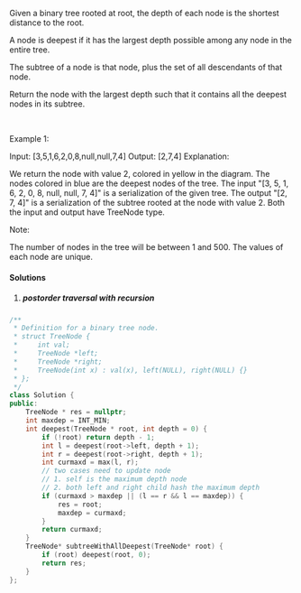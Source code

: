 Given a binary tree rooted at root, the depth of each node is the shortest distance to the root.

A node is deepest if it has the largest depth possible among any node in the entire tree.

The subtree of a node is that node, plus the set of all descendants of that node.

Return the node with the largest depth such that it contains all the deepest nodes in its subtree.

 

Example 1:

Input: [3,5,1,6,2,0,8,null,null,7,4]
Output: [2,7,4]
Explanation:



We return the node with value 2, colored in yellow in the diagram.
The nodes colored in blue are the deepest nodes of the tree.
The input "[3, 5, 1, 6, 2, 0, 8, null, null, 7, 4]" is a serialization of the given tree.
The output "[2, 7, 4]" is a serialization of the subtree rooted at the node with value 2.
Both the input and output have TreeNode type.
 

Note:

The number of nodes in the tree will be between 1 and 500.
The values of each node are unique.

#### Solutions

1. ##### postorder traversal with recursion

```cpp
/**
 * Definition for a binary tree node.
 * struct TreeNode {
 *     int val;
 *     TreeNode *left;
 *     TreeNode *right;
 *     TreeNode(int x) : val(x), left(NULL), right(NULL) {}
 * };
 */
class Solution {
public:
    TreeNode * res = nullptr;
    int maxdep = INT_MIN;
    int deepest(TreeNode * root, int depth = 0) {
        if (!root) return depth - 1;
        int l = deepest(root->left, depth + 1);
        int r = deepest(root->right, depth + 1);
        int curmaxd = max(l, r);
        // two cases need to update node
        // 1. self is the maximum depth node
        // 2. both left and right child hash the maximum depth
        if (curmaxd > maxdep || (l == r && l == maxdep)) {
            res = root;
            maxdep = curmaxd;
        }
        return curmaxd;
    }
    TreeNode* subtreeWithAllDeepest(TreeNode* root) {
        if (root) deepest(root, 0);
        return res;
    }
};
```